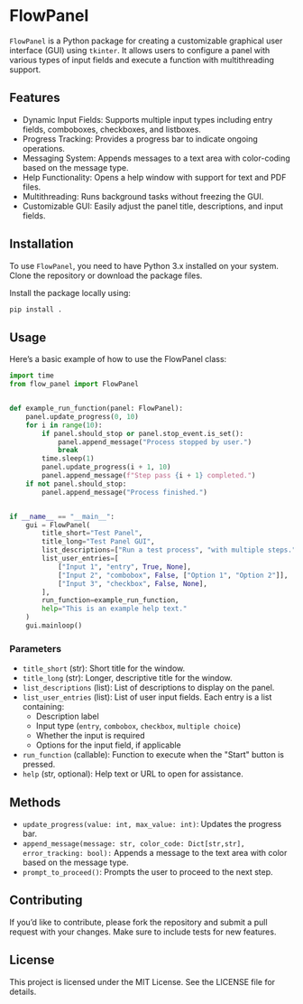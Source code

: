 # FlowPanel

`FlowPanel` is a Python package for creating a customizable graphical user interface (GUI) using `tkinter`. It allows users to configure a panel with various types of input fields and execute a function with multithreading support.

## Features

* Dynamic Input Fields: Supports multiple input types including entry fields, comboboxes, checkboxes, and listboxes.
* Progress Tracking: Provides a progress bar to indicate ongoing operations.
* Messaging System: Appends messages to a text area with color-coding based on the message type.
* Help Functionality: Opens a help window with support for text and PDF files.
* Multithreading: Runs background tasks without freezing the GUI.
* Customizable GUI: Easily adjust the panel title, descriptions, and input fields.

## Installation

To use `FlowPanel`, you need to have Python 3.x installed on your system. Clone the repository or download the package files.

Install the package locally using:

```bash
pip install .
```

## Usage

Here’s a basic example of how to use the FlowPanel class:

```python
import time
from flow_panel import FlowPanel


def example_run_function(panel: FlowPanel):
    panel.update_progress(0, 10)
    for i in range(10):
        if panel.should_stop or panel.stop_event.is_set():
            panel.append_message("Process stopped by user.")
            break
        time.sleep(1)
        panel.update_progress(i + 1, 10)
        panel.append_message(f"Step pass {i + 1} completed.")
    if not panel.should_stop:
        panel.append_message("Process finished.")


if __name__ == "__main__":
    gui = FlowPanel(
        title_short="Test Panel",
        title_long="Test Panel GUI",
        list_descriptions=["Run a test process", "with multiple steps."],
        list_user_entries=[
            ["Input 1", "entry", True, None],
            ["Input 2", "combobox", False, ["Option 1", "Option 2"]],
            ["Input 3", "checkbox", False, None],
        ],
        run_function=example_run_function,
        help="This is an example help text."
    )
    gui.mainloop()
```

### Parameters

* `title_short` (str): Short title for the window.
* `title_long` (str): Longer, descriptive title for the window.
* `list_descriptions` (list): List of descriptions to display on the panel.
* `list_user_entries` (list): List of user input fields. Each entry is a list containing:
  * Description label
  * Input type (`entry`, `combobox`, `checkbox`, `multiple choice`)
  * Whether the input is required
  * Options for the input field, if applicable
* `run_function` (callable): Function to execute when the "Start" button is pressed.
* `help` (str, optional): Help text or URL to open for assistance.

## Methods

* `update_progress(value: int, max_value: int)`: Updates the progress bar.
* `append_message(message: str, color_code: Dict[str,str], error_tracking: bool):` Appends a message to the text area with color based on the message type.
* `prompt_to_proceed()`: Prompts the user to proceed to the next step.
  
## Contributing

If you’d like to contribute, please fork the repository and submit a pull request with your changes. Make sure to include tests for new features.

## License

This project is licensed under the MIT License. See the LICENSE file for details.
